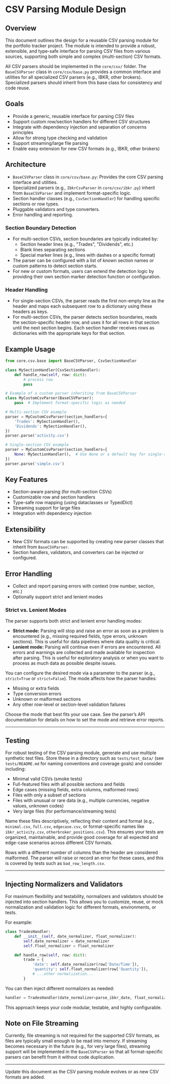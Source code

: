 # CSV Parsing Module Design

## Overview
This document outlines the design for a reusable CSV parsing module for the portfolio tracker project. The module is intended to provide a robust, extensible, and type-safe interface for parsing CSV files from various sources, supporting both simple and complex (multi-section) CSV formats.

All CSV parsers should be implemented in the `core/csv/` folder. The `BaseCSVParser` class in `core/csv/base.py` provides a common interface and utilities for all specialized CSV parsers (e.g., IBKR, other brokers). Specialized parsers should inherit from this base class for consistency and code reuse.

## Goals
- Provide a generic, reusable interface for parsing CSV files
- Support custom row/section handlers for different CSV structures
- Integrate with dependency injection and separation of concerns principles
- Allow for strong type checking and validation
- Support streaming/large file parsing
- Enable easy extension for new CSV formats (e.g., IBKR, other brokers)

## Architecture
- `BaseCSVParser` class in `core/csv/base.py`: Provides the core CSV parsing interface and utilities.
- Specialized parsers (e.g., `IbkrCsvParser` in `core/csv/ibkr.py`) inherit from `BaseCSVParser` and implement format-specific logic.
- Section handler classes (e.g., `CsvSectionHandler`) for handling specific sections or row types.
- Pluggable validators and type converters.
- Error handling and reporting.

### Section Boundary Detection
- For multi-section CSVs, section boundaries are typically indicated by:
    - Section header lines (e.g., "Trades", "Dividends", etc.)
    - Blank lines separating sections
    - Special marker lines (e.g., lines with dashes or a specific format)
- The parser can be configured with a list of known section names or custom patterns to detect section starts.
- For new or custom formats, users can extend the detection logic by providing their own section marker detection function or configuration.

### Header Handling
- For single-section CSVs, the parser reads the first non-empty line as the header and maps each subsequent row to a dictionary using these headers as keys.
- For multi-section CSVs, the parser detects section boundaries, reads the section-specific header row, and uses it for all rows in that section until the next section begins. Each section handler receives rows as dictionaries with the appropriate keys for that section.

## Example Usage

```python
from core.csv.base import BaseCSVParser, CsvSectionHandler

class MySectionHandler(CsvSectionHandler):
    def handle_row(self, row: dict):
        # process row
        pass

# Example of a custom parser inheriting from BaseCSVParser
class MyCustomCsvParser(BaseCSVParser):
    pass  # Implement format-specific logic as needed

# Multi-section CSV example
parser = MyCustomCsvParser(section_handlers={
    'Trades': MySectionHandler(),
    'Dividends': MySectionHandler(),
})
parser.parse('activity.csv')

# Single-section CSV example
parser = MyCustomCsvParser(section_handlers={
    None: MySectionHandler(),  # Use None or a default key for single-section CSVs
})
parser.parse('simple.csv')
```

## Key Features
- Section-aware parsing (for multi-section CSVs)
- Customizable row and section handlers
- Type-safe row mapping (using dataclasses or TypedDict)
- Streaming support for large files
- Integration with dependency injection


## Extensibility
- New CSV formats can be supported by creating new parser classes that inherit from `BaseCSVParser`.
- Section handlers, validators, and converters can be injected or configured.

## Error Handling
- Collect and report parsing errors with context (row number, section, etc.)
- Optionally support strict and lenient modes

### Strict vs. Lenient Modes

The parser supports both strict and lenient error handling modes:

- **Strict mode:** Parsing will stop and raise an error as soon as a problem is encountered (e.g., missing required fields, type errors, unknown sections). This is useful for data pipelines where data quality is critical.
- **Lenient mode:** Parsing will continue even if errors are encountered. All errors and warnings are collected and made available for inspection after parsing. This is useful for exploratory analysis or when you want to process as much data as possible despite issues.

You can configure the desired mode via a parameter to the parser (e.g., `strict=True` or `strict=False`). The mode affects how the parser handles:
- Missing or extra fields
- Type conversion errors
- Unknown or malformed sections
- Any other row-level or section-level validation failures

Choose the mode that best fits your use case. See the parser’s API documentation for details on how to set the mode and retrieve error reports.

---
## Testing


For robust testing of the CSV parsing module, generate and use multiple synthetic test files. Store these in a directory such as `tests/test_data/` (see `tests/README.md` for naming conventions and coverage goals) and consider including:

- Minimal valid CSVs (smoke tests)
- Full-featured files with all possible sections and fields
- Edge cases (missing fields, extra columns, malformed rows)
- Files with only a subset of sections
- Files with unusual or rare data (e.g., multiple currencies, negative values, unknown codes)
- Very large files (for performance/streaming tests)

Name these files descriptively, reflecting their content and format (e.g., `minimal.csv`, `full.csv`, `edgecase.csv`, or format-specific names like `ibkr_activity.csv`, `otherbroker_positions.csv`). This ensures your tests are organized, maintainable, and provide good coverage for all expected and edge-case scenarios across different CSV formats.

Rows with a different number of columns than the header are considered malformed. The parser will raise or record an error for these cases, and this is covered by tests such as `bad_row_length.csv`.

---

## Injecting Normalizers and Validators

For maximum flexibility and testability, normalizers and validators should be injected into section handlers. This allows you to customize, reuse, or mock normalization and validation logic for different formats, environments, or tests.

For example:

```python
class TradesHandler:
    def __init__(self, date_normalizer, float_normalizer):
        self.date_normalizer = date_normalizer
        self.float_normalizer = float_normalizer

    def handle_row(self, row: dict):
        trade = {
            'date': self.date_normalizer(row['Date/Time']),
            'quantity': self.float_normalizer(row['Quantity']),
            # ...other normalization...
        }
```

You can then inject different normalizers as needed:

```python
handler = TradesHandler(date_normalizer=parse_ibkr_date, float_normalizer=float)
```

This approach keeps your code modular, testable, and highly configurable.

## Note on File Streaming

Currently, file streaming is not required for the supported CSV formats, as files are typically small enough to be read into memory. If streaming becomes necessary in the future (e.g., for very large files), streaming support will be implemented in the `BaseCSVParser` so that all format-specific parsers can benefit from it without code duplication.

---
Update this document as the CSV parsing module evolves or as new CSV formats are added.
